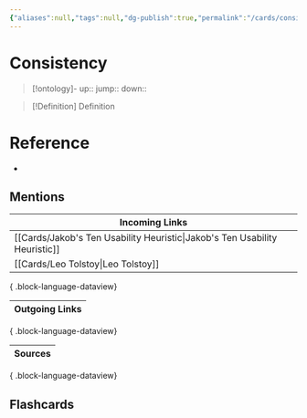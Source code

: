 ```yaml
---
{"aliases":null,"tags":null,"dg-publish":true,"permalink":"/cards/consistency/","dgPassFrontmatter":true}
---
```


# Consistency

> [!ontology]-
> up:: 
> jump:: 
> down:: 

> [!Definition] Definition

# Reference

- 

## Mentions

| Incoming Links                                                                |
| ----------------------------------------------------------------------------- |
| [[Cards/Jakob's Ten Usability Heuristic\|Jakob's Ten Usability Heuristic]] |
| [[Cards/Leo Tolstoy\|Leo Tolstoy]]                                         |

{ .block-language-dataview}

| Outgoing Links |
| -------------- |

{ .block-language-dataview}

| Sources |
| ------- |

{ .block-language-dataview}

## Flashcards
